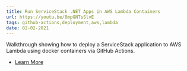 ```yaml
---
title: Run ServiceStack .NET Apps in AWS Lambda Containers
url: https://youtu.be/8mpGNTsSlvE
tags: github-actions,deployment,aws,lambda
date: 02-02-2021
---
```


Walkthrough showing how to deploy a ServiceStack application to AWS Lambda using docker containers via GitHub Actions.

 - [Learn More](https://docs.servicestack.net/templates-aws)
